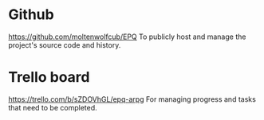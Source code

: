 # Github
https://github.com/moltenwolfcub/EPQ
To publicly host and manage the project's source code and history.

# Trello board
https://trello.com/b/sZDOVhGL/epq-arpg
For managing progress and tasks that need to be completed.